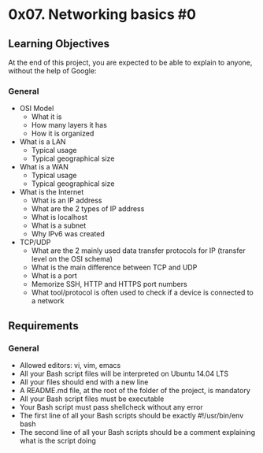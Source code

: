 # **0x07. Networking basics #0**

## **Learning Objectives**
At the end of this project, you are expected to be able to explain to anyone, without the help of Google:

### **General**
* OSI Model
	+ What it is
	+ How many layers it has
	+ How it is organized
* What is a LAN
	+ Typical usage
	+ Typical geographical size
* What is a WAN
	+ Typical usage
	+ Typical geographical size
* What is the Internet
	+ What is an IP address
	+ What are the 2 types of IP address
	+ What is localhost
	+ What is a subnet
	+ Why IPv6 was created
* TCP/UDP
	+ What are the 2 mainly used data transfer protocols for IP (transfer level on the OSI schema)
	+ What is the main difference between TCP and UDP
	+ What is a port
	+ Memorize SSH, HTTP and HTTPS port numbers
	+ What tool/protocol is often used to check if a device is connected to a network

## **Requirements**

### **General**
+ Allowed editors: vi, vim, emacs
+ All your Bash script files will be interpreted on Ubuntu 14.04 LTS
+ All your files should end with a new line
+ A README.md file, at the root of the folder of the project, is mandatory
+ All your Bash script files must be executable
+ Your Bash script must pass shellcheck without any error
+ The first line of all your Bash scripts should be exactly #!/usr/bin/env bash
+ The second line of all your Bash scripts should be a comment explaining what is the script doing
